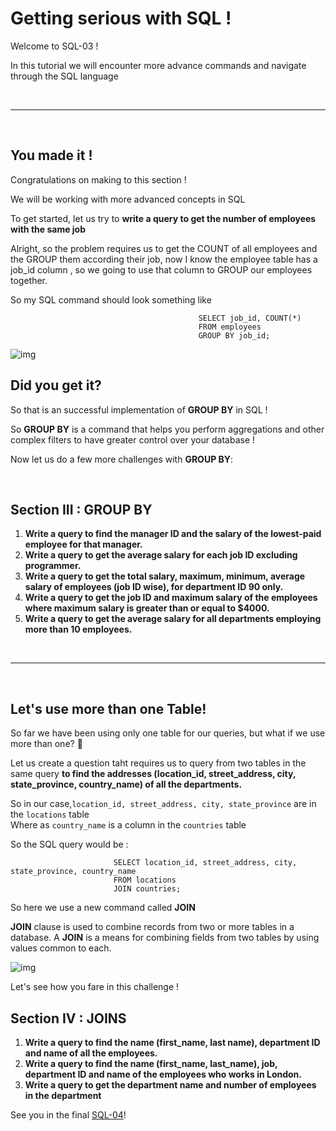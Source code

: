 # Getting serious with SQL !

Welcome to SQL-03 !

In this tutorial we will encounter more advance commands and navigate through the SQL language 

<br>

***

<br>

## You made it !

Congratulations on making to this section !

We will be working with more advanced concepts in SQL

To get started, let us try to **write a query to get the number of employees with the same job**

Alright, so the problem requires us to get the COUNT of all employees and the GROUP them according their job, now I know the employee table has a job_id column , so we going to use that column to GROUP our employees together.

So my SQL command should look something like 

                                              SELECT job_id, COUNT(*)
                                              FROM employees
                                              GROUP BY job_id;


![img](https://user-images.githubusercontent.com/67789350/88322300-26bfec80-cd3e-11ea-8aa3-3e768f45af52.png)


## Did you get it?

So that is an successful implementation of **GROUP BY** in SQL !

So **GROUP BY** is a command that helps you perform aggregations and other complex filters to have greater control over your database ! 

Now let us do a few more challenges with **GROUP BY**:

<br>

## Section III : GROUP BY

1. **Write a query to find the manager ID and the salary of the lowest-paid employee for that manager.**
2. **Write a query to get the average salary for each job ID excluding programmer.**
3. **Write a query to get the total salary, maximum, minimum, average salary of employees (job ID wise), for department ID 90 only.**
4. **Write a query to get the job ID and maximum salary of the employees where maximum salary is greater than or equal to $4000.**
5. **Write a query to get the average salary for all departments employing more than 10 employees.**

<br>

***

<br>

## Let's use more than one Table!

So far we have been using only one table for our queries, but what if we use more than one? 🤔

Let us create a question taht requires us to query from two tables in the same query **to find the addresses (location_id, street_address, city, state_province, country_name) of all the departments.**

So in our case,`location_id, street_address, city, state_province` are in the `locations` table <br>
Where as `country_name` is a column in the `countries` table 

So the SQL query would be :

                           SELECT location_id, street_address, city, state_province, country_name
                           FROM locations
                           JOIN countries;
                           
So here we use a new command called **JOIN** 

**JOIN** clause is used to combine records from two or more tables in a database. A **JOIN** is a means for combining fields from two tables by using values common to each.

![img](https://user-images.githubusercontent.com/67789350/88347059-71a22a00-cd67-11ea-9dcc-bc096e4592ba.png)

Let's see how you fare in this challenge !

## Section IV : JOINS

1. **Write a query to find the name (first_name, last name), department ID and name of all the employees.**
2. **Write a query to find the name (first_name, last_name), job, department ID and name of the employees who works in London.**
4. **Write a query to get the department name and number of employees in the department**

See you in the final [SQL-04](https://github.com/Tech-i-s/data-science-course-wiki/blob/ghaiyur-dev/common/step%201-2%20(SQL)/step%201-2%20SQL-04.md)!
